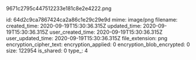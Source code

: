 9671c2795c447512233e181c8e2e4222.png

id: 64d2c9ca7867424ca2a86c1e29c29e9d
mime: image/png
filename: 
created_time: 2020-09-19T15:30:36.315Z
updated_time: 2020-09-19T15:30:36.315Z
user_created_time: 2020-09-19T15:30:36.315Z
user_updated_time: 2020-09-19T15:30:36.315Z
file_extension: png
encryption_cipher_text: 
encryption_applied: 0
encryption_blob_encrypted: 0
size: 122954
is_shared: 0
type_: 4